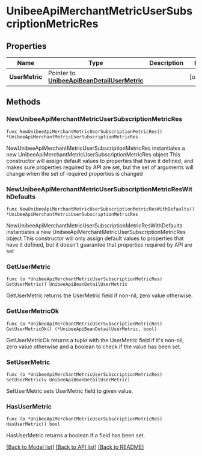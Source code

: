 # UnibeeApiMerchantMetricUserSubscriptionMetricRes

## Properties

Name | Type | Description | Notes
------------ | ------------- | ------------- | -------------
**UserMetric** | Pointer to [**UnibeeApiBeanDetailUserMetric**](UnibeeApiBeanDetailUserMetric.md) |  | [optional] 

## Methods

### NewUnibeeApiMerchantMetricUserSubscriptionMetricRes

`func NewUnibeeApiMerchantMetricUserSubscriptionMetricRes() *UnibeeApiMerchantMetricUserSubscriptionMetricRes`

NewUnibeeApiMerchantMetricUserSubscriptionMetricRes instantiates a new UnibeeApiMerchantMetricUserSubscriptionMetricRes object
This constructor will assign default values to properties that have it defined,
and makes sure properties required by API are set, but the set of arguments
will change when the set of required properties is changed

### NewUnibeeApiMerchantMetricUserSubscriptionMetricResWithDefaults

`func NewUnibeeApiMerchantMetricUserSubscriptionMetricResWithDefaults() *UnibeeApiMerchantMetricUserSubscriptionMetricRes`

NewUnibeeApiMerchantMetricUserSubscriptionMetricResWithDefaults instantiates a new UnibeeApiMerchantMetricUserSubscriptionMetricRes object
This constructor will only assign default values to properties that have it defined,
but it doesn't guarantee that properties required by API are set

### GetUserMetric

`func (o *UnibeeApiMerchantMetricUserSubscriptionMetricRes) GetUserMetric() UnibeeApiBeanDetailUserMetric`

GetUserMetric returns the UserMetric field if non-nil, zero value otherwise.

### GetUserMetricOk

`func (o *UnibeeApiMerchantMetricUserSubscriptionMetricRes) GetUserMetricOk() (*UnibeeApiBeanDetailUserMetric, bool)`

GetUserMetricOk returns a tuple with the UserMetric field if it's non-nil, zero value otherwise
and a boolean to check if the value has been set.

### SetUserMetric

`func (o *UnibeeApiMerchantMetricUserSubscriptionMetricRes) SetUserMetric(v UnibeeApiBeanDetailUserMetric)`

SetUserMetric sets UserMetric field to given value.

### HasUserMetric

`func (o *UnibeeApiMerchantMetricUserSubscriptionMetricRes) HasUserMetric() bool`

HasUserMetric returns a boolean if a field has been set.


[[Back to Model list]](../README.md#documentation-for-models) [[Back to API list]](../README.md#documentation-for-api-endpoints) [[Back to README]](../README.md)



